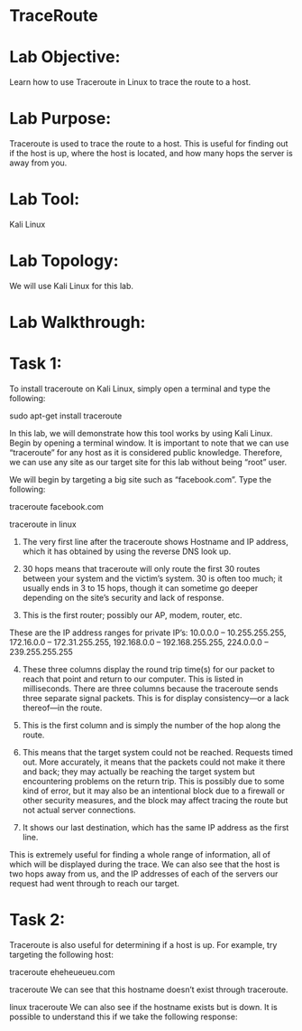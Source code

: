 # TraceRoute

# Lab Objective:

Learn how to use Traceroute in Linux to trace the route to a host.

# Lab Purpose:

Traceroute is used to trace the route to a host. This is useful for finding out if the host is up, where the host is located, and how many hops the server is away from you.

# Lab Tool:

Kali Linux

# Lab Topology:

We will use Kali Linux for this lab.

# Lab Walkthrough:

# Task 1:
To install traceroute on Kali Linux, simply open a terminal and type the following:

sudo apt-get install traceroute

In this lab, we will demonstrate how this tool works by using Kali Linux. Begin by opening a terminal window. It is important to note that we can use “traceroute” for any host as it is considered public knowledge. Therefore, we can use any site as our target site for this lab without being “root” user.

We will begin by targeting a big site such as “facebook.com”. Type the following:

traceroute facebook.com

traceroute in linux
1) The very first line after the traceroute shows Hostname and IP address, which it has obtained by using the reverse DNS look up.

2) 30 hops means that traceroute will only route the first 30 routes between your system and the victim’s system. 30 is often too much; it usually ends in 3 to 15 hops, though it can sometime go deeper depending on the site’s security and lack of response.

3) This is the first router; possibly our AP, modem, router, etc.

These are the IP address ranges for private IP’s:
10.0.0.0 – 10.255.255.255,
172.16.0.0 – 172.31.255.255,
192.168.0.0 – 192.168.255.255,
224.0.0.0 – 239.255.255.255

4) These three columns display the round trip time(s) for our packet to reach that point and return to our computer. This is listed in milliseconds. There are three columns because the traceroute sends three separate signal packets. This is for display consistency—or a lack thereof—in the route.

5) This is the first column and is simply the number of the hop along the route.

6) This means that the target system could not be reached. Requests timed out. More accurately, it means that the packets could not make it there and back; they may actually be reaching the target system but encountering problems on the return trip. This is possibly due to some kind of error, but it may also be an intentional block due to a firewall or other security measures, and the block may affect tracing the route but not actual server connections.

7) It shows our last destination, which has the same IP address as the first line.

This is extremely useful for finding a whole range of information, all of which will be displayed during the trace. We can also see that the host is two hops away from us, and the IP addresses of each of the servers our request had went through to reach our target.

# Task 2:
Traceroute is also useful for determining if a host is up. For example, try targeting the following host:

traceroute eheheueueu.com

traceroute
We can see that this hostname doesn’t exist through traceroute.

linux traceroute
We can also see if the hostname exists but is down. It is possible to understand this if we take the following response:


